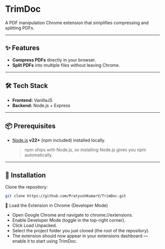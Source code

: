 # TrimDoc  

A PDF manipulation Chrome extension that simplifies compressing and splitting PDFs.

---

## ✨ Features  
- **Compress PDFs** directly in your browser.  
- **Split PDFs** into multiple files without leaving Chrome.  

---

## 🛠️ Tech Stack  

- **Frontend:** VanillaJS  
- **Backend:** Node.js + Express  

---

## 📦 Prerequisites  

- [Node.js](https://nodejs.org/) **v22+** (npm included) installed locally.  
  > npm ships with Node.js, so installing Node.js gives you npm automatically.

---

## 🚀 Installation  

Clone the repository:

```bash
git clone https://github.com/PratyushKumarV/TrimDoc.git
```

🧩 Load the Extension in Chrome (Developer Mode)

- Open Google Chrome and navigate to chrome://extensions.
- Enable Developer Mode (toggle in the top-right corner).
- Click Load Unpacked.
- Select the project folder you just cloned (the root of the repository).
- The extension should now appear in your extensions dashboard — enable it to start using TrimDoc.
